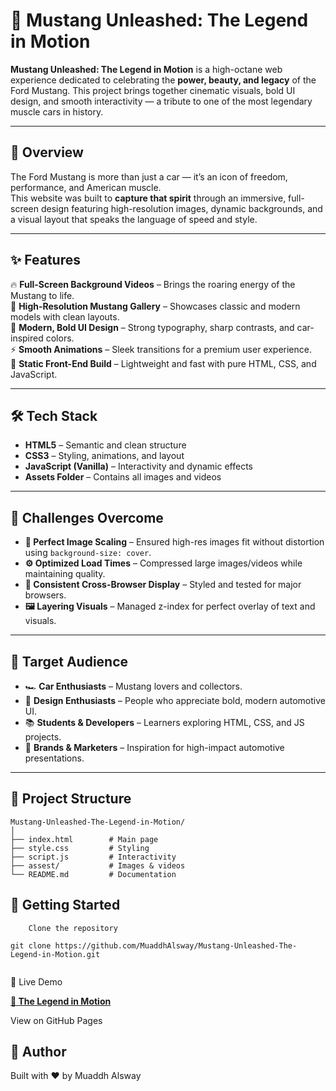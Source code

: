 # 🐎 Mustang Unleashed: The Legend in Motion

**Mustang Unleashed: The Legend in Motion** is a high-octane web experience dedicated to celebrating the **power, beauty, and legacy** of the Ford Mustang.   This project brings together cinematic visuals, bold UI design, and smooth interactivity — a tribute to one of the most legendary muscle cars in history.  

---

## 📜 Overview

The Ford Mustang is more than just a car — it’s an icon of freedom, performance, and American muscle.  
This website was built to **capture that spirit** through an immersive, full-screen design featuring high-resolution images, dynamic backgrounds, and a visual layout that speaks the language of speed and style.

---

## ✨ Features

🔥 **Full-Screen Background Videos** – Brings the roaring energy of the Mustang to life.  
🏁 **High-Resolution Mustang Gallery** – Showcases classic and modern models with clean layouts.  
🎨 **Modern, Bold UI Design** – Strong typography, sharp contrasts, and car-inspired colors.  
⚡ **Smooth Animations** – Sleek transitions for a premium user experience.  
📱 **Static Front-End Build** – Lightweight and fast with pure HTML, CSS, and JavaScript.

---

## 🛠 Tech Stack

- **HTML5** – Semantic and clean structure
- **CSS3** – Styling, animations, and layout
- **JavaScript (Vanilla)** – Interactivity and dynamic effects
- **Assets Folder** – Contains all images and videos

---

## 🚧 Challenges Overcome

- **📏 Perfect Image Scaling** – Ensured high-res images fit without distortion using `background-size: cover`.  
- **⚙️ Optimized Load Times** – Compressed large images/videos while maintaining quality.  
- **🎯 Consistent Cross-Browser Display** – Styled and tested for major browsers.  
- **🖼 Layering Visuals** – Managed z-index for perfect overlay of text and visuals.  

---

## 🎯 Target Audience

- 🏎 **Car Enthusiasts** – Mustang lovers and collectors.  
- 🎨 **Design Enthusiasts** – People who appreciate bold, modern automotive UI.  
- 📚 **Students & Developers** – Learners exploring HTML, CSS, and JS projects.  
- 📢 **Brands & Marketers** – Inspiration for high-impact automotive presentations.  

---

## 📂 Project Structure

```plaintext
Mustang-Unleashed-The-Legend-in-Motion/
│
├── index.html        # Main page
├── style.css         # Styling
├── script.js         # Interactivity
├── assest/           # Images & videos
└── README.md         # Documentation
```

## 🚀 Getting Started
```
    Clone the repository

git clone https://github.com/MuaddhAlsway/Mustang-Unleashed-The-Legend-in-Motion.git


```
    

🌟 Live Demo
 
 [**🐎  The Legend in Motion**](https://muaddhalsway.github.io/Mustang-Unleashed-The-Legend-in-Motion/BurnFuel.html)  

View on GitHub Pages
## 💬 Author

Built with ❤️ by Muaddh Alsway
